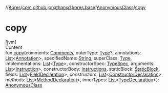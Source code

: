 //[Kores](../../index.md)/[com.github.jonathanxd.kores.base](../index.md)/[AnonymousClass](index.md)/[copy](copy.md)



# copy  
[jvm]  
Content  
fun [copy](copy.md)(comments: [Comments](../../com.github.jonathanxd.kores.base.comment/-comments/index.md), outerType: [Type](https://docs.oracle.com/javase/8/docs/api/java/lang/reflect/Type.html)?, annotations: [List](https://kotlinlang.org/api/latest/jvm/stdlib/kotlin.collections/-list/index.html)<[Annotation](../-annotation/index.md)>, specifiedName: [String](https://kotlinlang.org/api/latest/jvm/stdlib/kotlin/-string/index.html), superClass: [Type](https://docs.oracle.com/javase/8/docs/api/java/lang/reflect/Type.html), implementations: [List](https://kotlinlang.org/api/latest/jvm/stdlib/kotlin.collections/-list/index.html)<[Type](https://docs.oracle.com/javase/8/docs/api/java/lang/reflect/Type.html)>, constructorSpec: [TypeSpec](../-type-spec/index.md), arguments: [List](https://kotlinlang.org/api/latest/jvm/stdlib/kotlin.collections/-list/index.html)<[Instruction](../../com.github.jonathanxd.kores/-instruction/index.md)>, constructorBody: [Instructions](../../com.github.jonathanxd.kores/-instructions/index.md), staticBlock: [StaticBlock](../-static-block/index.md), fields: [List](https://kotlinlang.org/api/latest/jvm/stdlib/kotlin.collections/-list/index.html)<[FieldDeclaration](../-field-declaration/index.md)>, constructors: [List](https://kotlinlang.org/api/latest/jvm/stdlib/kotlin.collections/-list/index.html)<[ConstructorDeclaration](../-constructor-declaration/index.md)>, methods: [List](https://kotlinlang.org/api/latest/jvm/stdlib/kotlin.collections/-list/index.html)<[MethodDeclaration](../-method-declaration/index.md)>, innerTypes: [List](https://kotlinlang.org/api/latest/jvm/stdlib/kotlin.collections/-list/index.html)<[TypeDeclaration](../-type-declaration/index.md)>): [AnonymousClass](index.md)  



